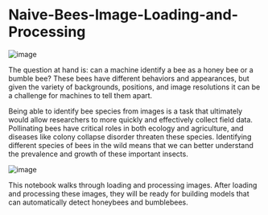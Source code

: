 # Naive-Bees-Image-Loading-and-Processing

![image](https://user-images.githubusercontent.com/50509053/168582719-44482b5b-178a-4257-951a-592ccd3a3021.png)

The question at hand is: can a machine identify a bee as a honey bee or a bumble bee? These bees have different behaviors and appearances, but given the variety of backgrounds, positions, and image resolutions it can be a challenge for machines to tell them apart.

Being able to identify bee species from images is a task that ultimately would allow researchers to more quickly and effectively collect field data. Pollinating bees have critical roles in both ecology and agriculture, and diseases like colony collapse disorder threaten these species. Identifying different species of bees in the wild means that we can better understand the prevalence and growth of these important insects.

![image](https://user-images.githubusercontent.com/50509053/168582766-377cffeb-5cfe-4851-afb7-8602a091959d.png)

This notebook walks through loading and processing images. After loading and processing these images, they will be ready for building models that can automatically detect honeybees and bumblebees.
